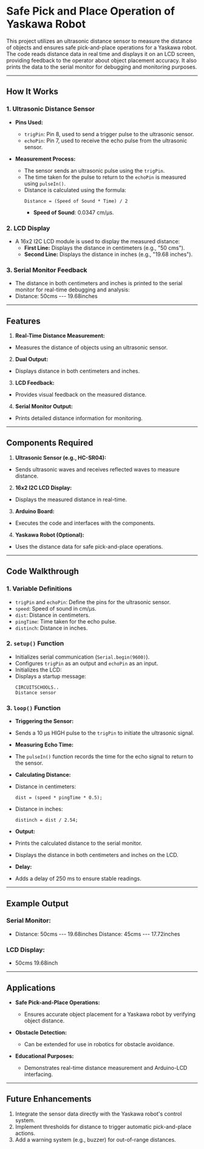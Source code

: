 # Safe Pick and Place Operation of Yaskawa Robot

This project utilizes an ultrasonic distance sensor to measure the distance of objects and ensures safe pick-and-place operations for a Yaskawa robot. The code reads distance data in real time and displays it on an LCD screen, providing feedback to the operator about object placement accuracy. It also prints the data to the serial monitor for debugging and monitoring purposes.

---

## How It Works

### **1. Ultrasonic Distance Sensor**
- **Pins Used:**
  - `trigPin`: Pin 8, used to send a trigger pulse to the ultrasonic sensor.
  - `echoPin`: Pin 7, used to receive the echo pulse from the ultrasonic sensor.
  
- **Measurement Process:**
  - The sensor sends an ultrasonic pulse using the `trigPin`.
  - The time taken for the pulse to return to the `echoPin` is measured using `pulseIn()`.
  - Distance is calculated using the formula:
    ```
    Distance = (Speed of Sound * Time) / 2
    ```
    - **Speed of Sound**: 0.0347 cm/µs.

### **2. LCD Display**
- A 16x2 I2C LCD module is used to display the measured distance:
  - **First Line:** Displays the distance in centimeters (e.g., "50 cms").
  - **Second Line:** Displays the distance in inches (e.g., "19.68 inches").

### **3. Serial Monitor Feedback**
- The distance in both centimeters and inches is printed to the serial monitor for real-time debugging and analysis:
- Distance: 50cms --- 19.68inches


---

## Features
1. **Real-Time Distance Measurement:**
 - Measures the distance of objects using an ultrasonic sensor.
 
2. **Dual Output:**
 - Displays distance in both centimeters and inches.

3. **LCD Feedback:**
 - Provides visual feedback on the measured distance.

4. **Serial Monitor Output:**
 - Prints detailed distance information for monitoring.

---

## Components Required
1. **Ultrasonic Sensor (e.g., HC-SR04):**
 - Sends ultrasonic waves and receives reflected waves to measure distance.

2. **16x2 I2C LCD Display:**
 - Displays the measured distance in real-time.

3. **Arduino Board:**
 - Executes the code and interfaces with the components.

4. **Yaskawa Robot (Optional):**
 - Uses the distance data for safe pick-and-place operations.

---

## Code Walkthrough

### **1. Variable Definitions**
- `trigPin` and `echoPin`: Define the pins for the ultrasonic sensor.
- `speed`: Speed of sound in cm/µs.
- `dist`: Distance in centimeters.
- `pingTime`: Time taken for the echo pulse.
- `distinch`: Distance in inches.

### **2. `setup()` Function**
- Initializes serial communication (`Serial.begin(9600)`).
- Configures `trigPin` as an output and `echoPin` as an input.
- Initializes the LCD:
- Displays a startup message:  
  ```
  CIRCUITSCHOOLS..
  Distance sensor
  ```

### **3. `loop()` Function**
- **Triggering the Sensor:**
- Sends a 10 µs HIGH pulse to the `trigPin` to initiate the ultrasonic signal.

- **Measuring Echo Time:**
- The `pulseIn()` function records the time for the echo signal to return to the sensor.

- **Calculating Distance:**
- Distance in centimeters:
  ```
  dist = (speed * pingTime * 0.5);
  ```
- Distance in inches:
  ```
  distinch = dist / 2.54;
  ```

- **Output:**
- Prints the calculated distance to the serial monitor.
- Displays the distance in both centimeters and inches on the LCD.

- **Delay:**
- Adds a delay of 250 ms to ensure stable readings.

---

## Example Output

### **Serial Monitor:**
- Distance: 50cms --- 19.68inches Distance: 45cms --- 17.72inches


### **LCD Display:**
- 50cms 19.68inch


---

## Applications
- **Safe Pick-and-Place Operations:**
  - Ensures accurate object placement for a Yaskawa robot by verifying object distance.

- **Obstacle Detection:**
  - Can be extended for use in robotics for obstacle avoidance.

- **Educational Purposes:**
  - Demonstrates real-time distance measurement and Arduino-LCD interfacing.

---

## Future Enhancements
1. Integrate the sensor data directly with the Yaskawa robot's control system.
2. Implement thresholds for distance to trigger automatic pick-and-place actions.
3. Add a warning system (e.g., buzzer) for out-of-range distances.




